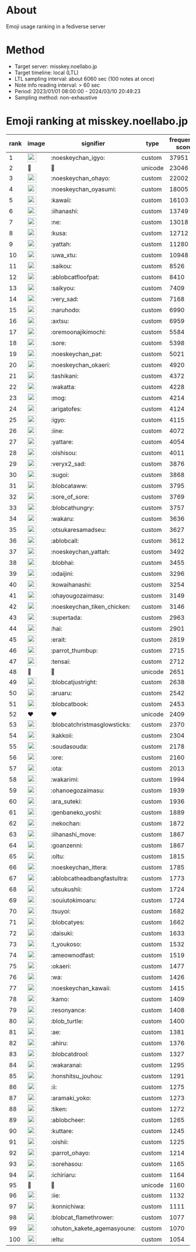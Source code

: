 # About
Emoji usage ranking in a fediverse server

# Method
- Target server: misskey.noellabo.jp
- Target timeline: local (LTL)
- LTL sampling interval: about 6060 sec (100 notes at once)
- Note info reading interval: > 60 sec
- Period: 2023/01/01 08:00:00 - 2024/03/10 20:49:23 
- Sampling method: non-exhaustive

# Emoji ranking at misskey.noellabo.jp

|rank|image|signifier|type|frequency score|
|----|----|----|----|----|
|1|<img height="24" src="https://misskey.noellabo.jp/emoji/noeskeychan_igyo.webp">|:noeskeychan_igyo:|custom|37951|
|2|🎉|🎉|unicode|23046|
|3|<img height="24" src="https://misskey.noellabo.jp/emoji/noeskeychan_ohayo.webp">|:noeskeychan_ohayo:|custom|22002|
|4|<img height="24" src="https://misskey.noellabo.jp/emoji/noeskeychan_oyasumi.webp">|:noeskeychan_oyasumi:|custom|18005|
|5|<img height="24" src="https://misskey.noellabo.jp/emoji/kawaii.webp">|:kawaii:|custom|16103|
|6|<img height="24" src="https://misskey.noellabo.jp/emoji/iihanashi.webp">|:iihanashi:|custom|13749|
|7|<img height="24" src="https://misskey.noellabo.jp/emoji/ne.webp">|:ne:|custom|13018|
|8|<img height="24" src="https://misskey.noellabo.jp/emoji/kusa.webp">|:kusa:|custom|12712|
|9|<img height="24" src="https://misskey.noellabo.jp/emoji/yattah.webp">|:yattah:|custom|11280|
|10|<img height="24" src="https://misskey.noellabo.jp/emoji/uwa_xtu.webp">|:uwa_xtu:|custom|10948|
|11|<img height="24" src="https://misskey.noellabo.jp/emoji/saikou.webp">|:saikou:|custom|8526|
|12|<img height="24" src="https://misskey.noellabo.jp/emoji/ablobcatfloofpat.webp">|:ablobcatfloofpat:|custom|8410|
|13|<img height="24" src="https://misskey.noellabo.jp/emoji/saikyou.webp">|:saikyou:|custom|7409|
|14|<img height="24" src="https://misskey.noellabo.jp/emoji/very_sad.webp">|:very_sad:|custom|7168|
|15|<img height="24" src="https://misskey.noellabo.jp/emoji/naruhodo.webp">|:naruhodo:|custom|6990|
|16|<img height="24" src="https://misskey.noellabo.jp/emoji/axtsu.webp">|:axtsu:|custom|6959|
|17|<img height="24" src="https://misskey.noellabo.jp/emoji/oremoonajikimochi.webp">|:oremoonajikimochi:|custom|5584|
|18|<img height="24" src="https://misskey.noellabo.jp/emoji/sore.webp">|:sore:|custom|5398|
|19|<img height="24" src="https://misskey.noellabo.jp/emoji/noeskeychan_pat.webp">|:noeskeychan_pat:|custom|5021|
|20|<img height="24" src="https://misskey.noellabo.jp/emoji/noeskeychan_okaeri.webp">|:noeskeychan_okaeri:|custom|4920|
|21|<img height="24" src="https://misskey.noellabo.jp/emoji/tashikani.webp">|:tashikani:|custom|4372|
|22|<img height="24" src="https://misskey.noellabo.jp/emoji/wakatta.webp">|:wakatta:|custom|4228|
|23|<img height="24" src="https://misskey.noellabo.jp/emoji/mog.webp">|:mog:|custom|4214|
|24|<img height="24" src="https://misskey.noellabo.jp/emoji/arigatofes.webp">|:arigatofes:|custom|4124|
|25|<img height="24" src="https://misskey.noellabo.jp/emoji/igyo.webp">|:igyo:|custom|4115|
|26|<img height="24" src="https://misskey.noellabo.jp/emoji/iine.webp">|:iine:|custom|4072|
|27|<img height="24" src="https://misskey.noellabo.jp/emoji/yattare.webp">|:yattare:|custom|4054|
|28|<img height="24" src="https://misskey.noellabo.jp/emoji/oishisou.webp">|:oishisou:|custom|4011|
|29|<img height="24" src="https://misskey.noellabo.jp/emoji/veryx2_sad.webp">|:veryx2_sad:|custom|3876|
|30|<img height="24" src="https://misskey.noellabo.jp/emoji/sugoi.webp">|:sugoi:|custom|3868|
|31|<img height="24" src="https://misskey.noellabo.jp/emoji/blobcataww.webp">|:blobcataww:|custom|3795|
|32|<img height="24" src="https://misskey.noellabo.jp/emoji/sore_of_sore.webp">|:sore_of_sore:|custom|3769|
|33|<img height="24" src="https://misskey.noellabo.jp/emoji/blobcathungry.webp">|:blobcathungry:|custom|3757|
|34|<img height="24" src="https://misskey.noellabo.jp/emoji/wakaru.webp">|:wakaru:|custom|3636|
|35|<img height="24" src="https://misskey.noellabo.jp/emoji/otsukaresamadseu.webp">|:otsukaresamadseu:|custom|3627|
|36|<img height="24" src="https://misskey.noellabo.jp/emoji/ablobcall.webp">|:ablobcall:|custom|3612|
|37|<img height="24" src="https://misskey.noellabo.jp/emoji/noeskeychan_yattah.webp">|:noeskeychan_yattah:|custom|3492|
|38|<img height="24" src="https://misskey.noellabo.jp/emoji/blobhai.webp">|:blobhai:|custom|3455|
|39|<img height="24" src="https://misskey.noellabo.jp/emoji/odaijini.webp">|:odaijini:|custom|3296|
|40|<img height="24" src="https://misskey.noellabo.jp/emoji/kowaihanashi.webp">|:kowaihanashi:|custom|3254|
|41|<img height="24" src="https://misskey.noellabo.jp/emoji/ohayougozaimasu.webp">|:ohayougozaimasu:|custom|3149|
|42|<img height="24" src="https://misskey.noellabo.jp/emoji/noeskeychan_tiken_chicken.webp">|:noeskeychan_tiken_chicken:|custom|3146|
|43|<img height="24" src="https://misskey.noellabo.jp/emoji/supertada.webp">|:supertada:|custom|2963|
|44|<img height="24" src="https://misskey.noellabo.jp/emoji/hai.webp">|:hai:|custom|2901|
|45|<img height="24" src="https://misskey.noellabo.jp/emoji/erait.webp">|:erait:|custom|2819|
|46|<img height="24" src="https://misskey.noellabo.jp/emoji/parrot_thumbup.webp">|:parrot_thumbup:|custom|2715|
|47|<img height="24" src="https://misskey.noellabo.jp/emoji/tensai.webp">|:tensai:|custom|2712|
|48|🍗|🍗|unicode|2651|
|49|<img height="24" src="https://misskey.noellabo.jp/emoji/blobcatjustright.webp">|:blobcatjustright:|custom|2638|
|50|<img height="24" src="https://misskey.noellabo.jp/emoji/aruaru.webp">|:aruaru:|custom|2542|
|51|<img height="24" src="https://misskey.noellabo.jp/emoji/blobcatbook.webp">|:blobcatbook:|custom|2453|
|52|❤|❤|unicode|2409|
|53|<img height="24" src="https://misskey.noellabo.jp/emoji/blobcatchristmasglowsticks.webp">|:blobcatchristmasglowsticks:|custom|2370|
|54|<img height="24" src="https://misskey.noellabo.jp/emoji/kakkoii.webp">|:kakkoii:|custom|2304|
|55|<img height="24" src="https://misskey.noellabo.jp/emoji/soudasouda.webp">|:soudasouda:|custom|2178|
|56|<img height="24" src="https://misskey.noellabo.jp/emoji/ore.webp">|:ore:|custom|2160|
|57|<img height="24" src="https://misskey.noellabo.jp/emoji/ota.webp">|:ota:|custom|2013|
|58|<img height="24" src="https://misskey.noellabo.jp/emoji/wakarimi.webp">|:wakarimi:|custom|1994|
|59|<img height="24" src="https://misskey.noellabo.jp/emoji/ohanoegozaimasu.webp">|:ohanoegozaimasu:|custom|1939|
|60|<img height="24" src="https://misskey.noellabo.jp/emoji/ara_suteki.webp">|:ara_suteki:|custom|1936|
|61|<img height="24" src="https://misskey.noellabo.jp/emoji/genbaneko_yoshi.webp">|:genbaneko_yoshi:|custom|1889|
|62|<img height="24" src="https://misskey.noellabo.jp/emoji/nekochan.webp">|:nekochan:|custom|1872|
|63|<img height="24" src="https://misskey.noellabo.jp/emoji/iihanashi_move.webp">|:iihanashi_move:|custom|1867|
|64|<img height="24" src="https://misskey.noellabo.jp/emoji/goanzenni.webp">|:goanzenni:|custom|1867|
|65|<img height="24" src="https://misskey.noellabo.jp/emoji/oltu.webp">|:oltu:|custom|1815|
|66|<img height="24" src="https://misskey.noellabo.jp/emoji/noeskeychan_ittera.webp">|:noeskeychan_ittera:|custom|1785|
|67|<img height="24" src="https://misskey.noellabo.jp/emoji/ablobcatheadbangfastultra.webp">|:ablobcatheadbangfastultra:|custom|1773|
|68|<img height="24" src="https://misskey.noellabo.jp/emoji/utsukushii.webp">|:utsukushii:|custom|1724|
|69|<img height="24" src="https://misskey.noellabo.jp/emoji/souiutokimoaru.webp">|:souiutokimoaru:|custom|1724|
|70|<img height="24" src="https://misskey.noellabo.jp/emoji/tsuyoi.webp">|:tsuyoi:|custom|1682|
|71|<img height="24" src="https://misskey.noellabo.jp/emoji/blobcatyes.webp">|:blobcatyes:|custom|1662|
|72|<img height="24" src="https://misskey.noellabo.jp/emoji/daisuki.webp">|:daisuki:|custom|1633|
|73|<img height="24" src="https://misskey.noellabo.jp/emoji/t_youkoso.webp">|:t_youkoso:|custom|1532|
|74|<img height="24" src="https://misskey.noellabo.jp/emoji/ameownodfast.webp">|:ameownodfast:|custom|1519|
|75|<img height="24" src="https://misskey.noellabo.jp/emoji/okaeri.webp">|:okaeri:|custom|1477|
|76|<img height="24" src="https://misskey.noellabo.jp/emoji/wa.webp">|:wa:|custom|1426|
|77|<img height="24" src="https://misskey.noellabo.jp/emoji/noeskeychan_kawaii.webp">|:noeskeychan_kawaii:|custom|1415|
|78|<img height="24" src="https://misskey.noellabo.jp/emoji/kamo.webp">|:kamo:|custom|1409|
|79|<img height="24" src="https://misskey.noellabo.jp/emoji/resonyance.webp">|:resonyance:|custom|1408|
|80|<img height="24" src="https://misskey.noellabo.jp/emoji/blob_turtle.webp">|:blob_turtle:|custom|1400|
|81|<img height="24" src="https://misskey.noellabo.jp/emoji/ae.webp">|:ae:|custom|1381|
|82|<img height="24" src="https://misskey.noellabo.jp/emoji/ahiru.webp">|:ahiru:|custom|1376|
|83|<img height="24" src="https://misskey.noellabo.jp/emoji/blobcatdrool.webp">|:blobcatdrool:|custom|1327|
|84|<img height="24" src="https://misskey.noellabo.jp/emoji/wakaranai.webp">|:wakaranai:|custom|1295|
|85|<img height="24" src="https://misskey.noellabo.jp/emoji/honshitsu_jouhou.webp">|:honshitsu_jouhou:|custom|1291|
|86|<img height="24" src="https://misskey.noellabo.jp/emoji/ii.webp">|:ii:|custom|1275|
|87|<img height="24" src="https://misskey.noellabo.jp/emoji/aramaki_yoko.webp">|:aramaki_yoko:|custom|1273|
|88|<img height="24" src="https://misskey.noellabo.jp/emoji/tiken.webp">|:tiken:|custom|1272|
|89|<img height="24" src="https://misskey.noellabo.jp/emoji/ablobcheer.webp">|:ablobcheer:|custom|1265|
|90|<img height="24" src="https://misskey.noellabo.jp/emoji/kuttare.webp">|:kuttare:|custom|1245|
|91|<img height="24" src="https://misskey.noellabo.jp/emoji/oishii.webp">|:oishii:|custom|1225|
|92|<img height="24" src="https://misskey.noellabo.jp/emoji/parrot_ohayo.webp">|:parrot_ohayo:|custom|1214|
|93|<img height="24" src="https://misskey.noellabo.jp/emoji/sorehasou.webp">|:sorehasou:|custom|1165|
|94|<img height="24" src="https://misskey.noellabo.jp/emoji/ichiriaru.webp">|:ichiriaru:|custom|1164|
|95|👀|👀|unicode|1160|
|96|<img height="24" src="https://misskey.noellabo.jp/emoji/iie.webp">|:iie:|custom|1132|
|97|<img height="24" src="https://misskey.noellabo.jp/emoji/konnichiwa.webp">|:konnichiwa:|custom|1111|
|98|<img height="24" src="https://misskey.noellabo.jp/emoji/blobcat_flamethrower.webp">|:blobcat_flamethrower:|custom|1077|
|99|<img height="24" src="https://misskey.noellabo.jp/emoji/ohuton_kakete_agemasyoune.webp">|:ohuton_kakete_agemasyoune:|custom|1070|
|100|<img height="24" src="https://misskey.noellabo.jp/emoji/eltu.webp">|:eltu:|custom|1054|
